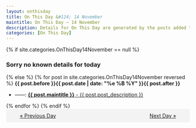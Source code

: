 ```yaml
---
layout: onthisday
title: On This Day &#124; 14 November
maintitle: On This Day — 14 November
description: Details for On This Day are generated by the posts added to the website so the content is subject to changes/updates over time.
categories: [On This Day]
---
```


{% if site.categories.OnThisDay14November == null %}
<h3>Sorry no known details for today</h3>
{% else %}
{% for post in site.categories.OnThisDay14November reversed %}
<strong>{{ post.before }}{{ post.date | date: "%e %B %Y" }}{{ post.after }}</strong>
<ul>
<li> ——: <a class="{{ post.class }}" href="{{ post.url }}"><strong>{{ post.maintitle }}</strong> - {{ post.post_description }}</a></li>
</ul>
{% endfor %}
{% endif %}
<br />
<div style="background-color: #f3f3f3; padding: 10px; border-radius: 5px; text-align: center; display: flex; justify-content: space-evenly;">
<a href="/onthisday/11/11-13">« Previous Day</a>
<span style="visibility:hidden;">[ Visit Leap Year February 29 ]</span>
<a href="/onthisday/11/11-15">Next Day »</a>
</div>

